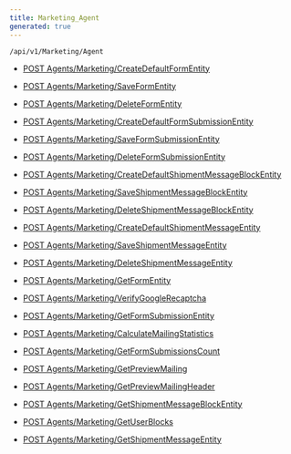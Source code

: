 ```yaml
---
title: Marketing_Agent
generated: true
---
```


```http
/api/v1/Marketing/Agent
```




* [POST Agents/Marketing/CreateDefaultFormEntity](v1MarketingAgent_CreateDefaultFormEntity.md)

* [POST Agents/Marketing/SaveFormEntity](v1MarketingAgent_SaveFormEntity.md)

* [POST Agents/Marketing/DeleteFormEntity](v1MarketingAgent_DeleteFormEntity.md)

* [POST Agents/Marketing/CreateDefaultFormSubmissionEntity](v1MarketingAgent_CreateDefaultFormSubmissionEntity.md)

* [POST Agents/Marketing/SaveFormSubmissionEntity](v1MarketingAgent_SaveFormSubmissionEntity.md)

* [POST Agents/Marketing/DeleteFormSubmissionEntity](v1MarketingAgent_DeleteFormSubmissionEntity.md)

* [POST Agents/Marketing/CreateDefaultShipmentMessageBlockEntity](v1MarketingAgent_CreateDefaultShipmentMessageBlockEntity.md)

* [POST Agents/Marketing/SaveShipmentMessageBlockEntity](v1MarketingAgent_SaveShipmentMessageBlockEntity.md)

* [POST Agents/Marketing/DeleteShipmentMessageBlockEntity](v1MarketingAgent_DeleteShipmentMessageBlockEntity.md)

* [POST Agents/Marketing/CreateDefaultShipmentMessageEntity](v1MarketingAgent_CreateDefaultShipmentMessageEntity.md)

* [POST Agents/Marketing/SaveShipmentMessageEntity](v1MarketingAgent_SaveShipmentMessageEntity.md)

* [POST Agents/Marketing/DeleteShipmentMessageEntity](v1MarketingAgent_DeleteShipmentMessageEntity.md)

* [POST Agents/Marketing/GetFormEntity](v1MarketingAgent_GetFormEntity.md)

* [POST Agents/Marketing/VerifyGoogleRecaptcha](v1MarketingAgent_VerifyGoogleRecaptcha.md)

* [POST Agents/Marketing/GetFormSubmissionEntity](v1MarketingAgent_GetFormSubmissionEntity.md)

* [POST Agents/Marketing/CalculateMailingStatistics](v1MarketingAgent_CalculateMailingStatistics.md)

* [POST Agents/Marketing/GetFormSubmissionsCount](v1MarketingAgent_GetFormSubmissionsCount.md)

* [POST Agents/Marketing/GetPreviewMailing](v1MarketingAgent_GetPreviewMailing.md)

* [POST Agents/Marketing/GetPreviewMailingHeader](v1MarketingAgent_GetPreviewMailingHeader.md)

* [POST Agents/Marketing/GetShipmentMessageBlockEntity](v1MarketingAgent_GetShipmentMessageBlockEntity.md)

* [POST Agents/Marketing/GetUserBlocks](v1MarketingAgent_GetUserBlocks.md)

* [POST Agents/Marketing/GetShipmentMessageEntity](v1MarketingAgent_GetShipmentMessageEntity.md)